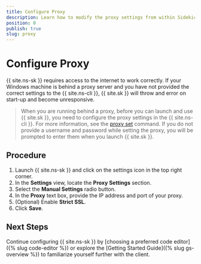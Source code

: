 ```yaml
---
title: Configure Proxy
description: Learn how to modify the proxy settings from within Sidekick
position: 0
publish: true
slug: proxy
---
```


# Configure Proxy

{{ site.ns-sk }} requires access to the internet to work correctly. If your Windows machine is behind a proxy server and you have not provided the correct settings to the {{ site.ns-cli }}, {{ site.sk }} will throw and error on start-up and become unresponsive. 

> When you are running behind a proxy, before you can launch and use {{ site.sk }}, you need to configure the proxy settings in the {{ site.ns-cli }}. For more information, see the [proxy set](https://github.com/NativeScript/nativescript-cli/blob/master/docs/man_pages/general/proxy-set.md) command. If you do not provide a username and password while setting the proxy, you will be prompted to enter them when you launch {{ site.sk }}.

## Procedure

1. Launch {{ site.ns-sk }} and click on the settings icon in the top right corner.
1. In the **Settings** view, locate the **Proxy Settings** section.
1. Select the **Manual Settings** radio button.
1. In the **Proxy** text box, provide the IP address and port of your proxy.
1. (Optional) Enable **Strict SSL**. 
1. Click **Save**.

## Next Steps

Continue configuring {{ site.ns-sk }} by [choosing a preferred code editor]({% slug code-editor %}) or explore the [Getting Started Guide]({% slug gs-overview %}) to familiarize yourself further with the client.
